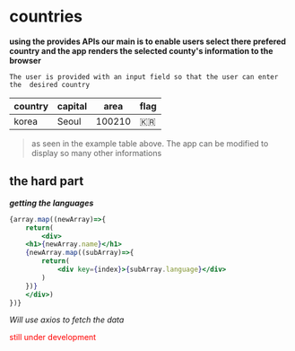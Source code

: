 # countries
**using the provides APIs our main is to enable users select there prefered country and the app renders the selected county's information to the browser**

`The user is provided with an input field so that the user can enter the  desired country`

country | capital | area | flag
---| ---| ---| ---|
korea | Seoul | 100210 | 🇰🇷

> as seen in the example table above.
>The app can be modified to display so many other informations

## the hard part

***getting  the languages***
```jsx
{array.map((newArray)=>{
    return(
        <div>
    <h1>{newArray.name}</h1>
    {newArray.map((subArray)=>{
        return(
            <div key={index}>{subArray.language}</div>
        )
    })}
    </div>)
})}
```

*Will use axios to fetch the data*

<p style="color: red;">still under development</p>
